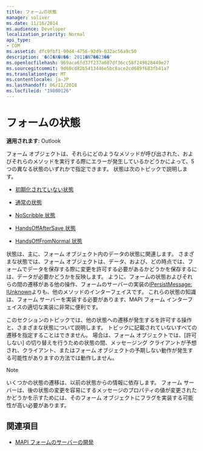 ```yaml
---
title: フォームの状態
manager: soliver
ms.date: 11/16/2014
ms.audience: Developer
localization_priority: Normal
api_type:
- COM
ms.assetid: dfc9fbf1-90d4-4756-92d9-032ac56a9c50
description: '�ŏI�X�V��: 2011�N7��23��'
ms.openlocfilehash: 969aca6fd37f237a607df36cc58f249828449e27
ms.sourcegitcommit: 9d60cd82b5413446e5bc8ace2cd689f683fb41a7
ms.translationtype: MT
ms.contentlocale: ja-JP
ms.lasthandoff: 06/11/2018
ms.locfileid: "19800126"
---
```

# <a name="form-states"></a>フォームの状態

**適用されます**: Outlook 
  
フォーム オブジェクトは、それらにどのようなメソッドが呼び出された、およびそれらのメソッドを実行する際にエラーが発生しているかどうかによって、5 つの異なる状態のいずれかで指定できます。 状態は次のトピックで説明します。
  
- [初期化されていない状態](uninitialized-state.md)
    
- [通常の状態](normal-state.md)
    
- [NoScribble 状態](noscribble-state.md)
    
- [HandsOffAfterSave 状態](handsoffaftersave-state.md)
    
- [HandsOffFromNormal 状態](handsofffromnormal-state.md)
    
状態は、主に、フォーム オブジェクト内のデータの状態に関連します。 さまざまな状態では、フォーム オブジェクトは、データ、および、どの時点では、フォームでデータを保存する際に変更を許可する必要があるかどうかを保存するには、データが必要かどうかを反映します。 ように、フォームの状態およびそれらの間の遷移がある他の操作、フォームのサーバーの実装の[IPersistMessage: IUnknown](ipersistmessageiunknown.md)よりも、他のメソッドのインターフェイスです。 これらの状態の知識は、フォーム サーバーを実装する必要があります、MAPI フォーム インターフェイスの適切な実装に非常に便利です。 
  
このセクションのトピックでは、他の状態への遷移が発生するを許可する操作と、さまざまな状態について説明します。 トピックに記載されていないすべての遷移を指定することはできません。 場合は、フォーム オブジェクトでは、[許可しない] の切り替えを行うための状態の間、メッセージング クライアントが予想され、クライアント、またはフォーム オブジェクトの予期しない動作が発生する可能性がありますの方法では動作しません。
  
> [!NOTE]
> いくつかの状態の遷移は、以前の状態からの情報に依存します。 フォーム サーバーは、後の状態の変更を容易にするメッセージのプロパティの値が変更されたかどうかを示すためには、そのフォーム オブジェクトにフラグを実装する可能性が高い必要があります。 
  
## <a name="see-also"></a>関連項目

- [MAPI フォームのサーバーの開発](developing-mapi-form-servers.md)

